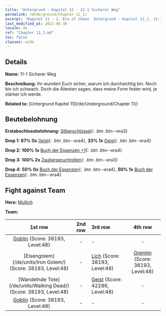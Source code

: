 ```yaml
---
title: "Untergrund - Kapitel 11 - 11-1 Sicherer Weg"
permalink: /Underground/Chapter 11_1/
excerpt: "Kapitel 11 - 1. Era of Chaos  Untergrund - Kapitel 11_1. 11-1 Sicherer Weg"
last_modified_at: 2021-06-30
locale: de
ref: "Chapter 11_1.md"
toc: false
classes: wide
---
```


## Details

 **Name:** 11-1 Sicherer Weg

 **Beschreibung:** Ihr wundert Euch sicher, warum ich durchsichtig bin. Noch bin ich schwach. Doch die Ältesten sagen, dass meine Form fester wird, je stärker ich werde.

 **Related to:** [Untergrund Kapitel 11](/de/Underground/Chapter 11/)

## Beutebelohnung

 **Erstabschlussbelohnung:** [Silberschlüssel](/ItemsDE/con_693/){: .btn .btn--era3}

 **Drop 1:** **67% 0x** [Geist](/ItemsDE/unt_210/){: .btn .btn--era4}, **33% 1x** [Geist](/ItemsDE/unt_210/){: .btn .btn--era4}

 **Drop 2:** **100% 1x** [Buch der Essenzen +1](/ItemsDE/mat_46/){: .btn .btn--era4}

 **Drop 3:** **100% 2x** [Zauberspruchrollen](/ItemsDE/con_694/){: .btn .btn--era3}

 **Drop 4:** **50% 0x** [Buch der Essenzen](/ItemsDE/mat_39/){: .btn .btn--era4}, **50% 1x** [Buch der Essenzen](/ItemsDE/mat_39/){: .btn .btn--era4}


## Fight against Team
 **Hero:** [Mullich](/de/heroes/Mullich/)

 **Team:**


  | 1st row | 2nd row | 3rd row | 4th row |
  |:----:|:----:|:----|:----:|
  | [Goblin](/de/units/Goblin/) (Score: 38193, Level:48)  | - | - | - |
  | [Eisengolem](/de/units/Iron Golem/) (Score: 38193, Level:48)  | - | [Lich](/de/units/Lich/) (Score: 38193, Level:48)  | [Gremlin](/de/units/Gremlin/) (Score: 38193, Level:48)  |
  | [Wandelnde Tote](/de/units/Walking Dead/) (Score: 38193, Level:48)  | - | [Geist](/de/units/Wight/) (Score: 42286, Level:48)  | - |
  | [Goblin](/de/units/Goblin/) (Score: 38193, Level:48)  | - | - | - |


